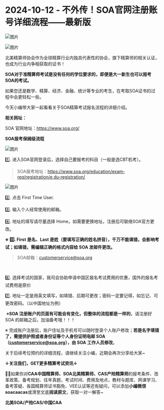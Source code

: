 # 2024-10-12 - 不外传！SOA官网注册账号详细流程——最新版

![图片](https://mmbiz.qpic.cn/mmbiz_jpg/mK3FpI9af4kg4PH3You8v1p2s4zAl35ZxNnxg0MdNmVTvH2IJcatox7FnBcNAnYE4JN8ZPBDeK1yLvRwqaptmA/640?wx_fmt=jpeg&wxfrom=5&wx_lazy=1&wx_co=1&tp=webp)

![图片](https://mmbiz.qpic.cn/sz_mmbiz_gif/mK3FpI9af4nSfVwvozd64cQ7rcicg9NY7aDpmlQHeubb1vZMYf0AYBKd0R4BYEutuL8zyMe4NKXjT1d6SMzlM4g/640?wx_fmt=gif&from=appmsg&wxfrom=5&wx_lazy=1&wx_co=1&tp=webp)

北美精算师协会作为全球精算行业内独具代表性的协会，旗下精算师的相关认证，也成为行业内争相获取的证书！

**SOA对于准精算师考试是没有任何的学位要求的，即便是大一新生也可以报考SOA的考试。**

如果您还是数学、精算、经济、金融、统计等专业的考生，在考取SOA证书的过程中会更轻松一些。

今天小编带大家一起看看关于SOA精算考试报名流程的详细介绍。

**相关网址：**

SOA 官网地址：https://www.soa.org/

**SOA报考保姆级流程**

![图片](https://mmbiz.qpic.cn/sz_mmbiz_png/mK3FpI9af4lyiamBfHEwoNiazwSn5XqtgenibgwnfOVxTS8kGIZNChictF207cdrnoV3dicey5r238gCbwQ9TDaBWicQ/640?wx_fmt=png&from=appmsg&tp=webp&wxfrom=5&wx_lazy=1)

1️⃣. 进入SOA官网登录后，选择自己要报考的科目（一般是选CBT机考）。

> SOA报考地址：https://www.soa.org/education/exam-req/registration/e du-registration/

![图片](https://mmbiz.qpic.cn/sz_mmbiz_jpg/mK3FpI9af4lyiamBfHEwoNiazwSn5XqtgeQRrTQ4cBf9ATqDMSyRDrmTWRqJV8jlTKR9dfeOZRnuf5kSiay9osbhA/640?wx_fmt=jpeg&from=appmsg&tp=webp&wxfrom=5&wx_lazy=1)

2️⃣. 点击 First Time User.



3️⃣. 输入个人经常使用的邮箱。



4️⃣. 地址的填写请尽量选择 Home，如需要更换地址，注册后可联络SOA官方更改。



**※ 5️⃣. First 是名、Last 是姓（要填写正确的姓名拼音），千万不能填错，会影响考试；如填错，需编辑正确的格式内容给 SOA 发邮件更改。**

> SOA邮箱：customerservice@soa.org

 

6️⃣. 选择考试的国家，我司会协助申请中国区报名考试费用的优惠，国外的报名考试费用是原价



7️⃣. 地址一定是用英文填写，如填错、后期可更改；密码一定要记得，如忘记、可更改密码。（以中国地址为例）











 ※**SOA 注册账户的页面有可能会有变化，但整体的流程都是一样的**，请注册好 SOA 的邮箱之后，加油备考哦！！！

※ 完成账户注册后，账户住址及手机号可以随时登录个人账户修改；**若是名字填错了，需提供护照或者身份证等个人身份证明电邮 SOA（customerservice@soa.org），由 SOA 工作人员修改**。

关于后续考位预约的详细流程，请继续关注小编，近期会再次分享给大家~

**↓关注我们，GET更多精算考试资讯↓**

**💁‍♀️**如果你对**CAA中国精算师、SOA北美精算师、CAS产险精算师**的报考条件、改革政策、备考规划、往年真题，考试时间、费用及地点，教材与题库、网课学习、备考答疑、各国精算师证书豁免、VEE认证等还有疑问，可以添加**小编微信soacaacas**或滑至文底**阅读原文**，获取一对一解答~

**北美SOA/产险CAS/中国CAA**